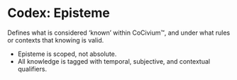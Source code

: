 # Codex: Episteme

Defines what is considered ‘known’ within CoCivium™, and under what rules or contexts that knowing is valid.

- Episteme is scoped, not absolute.
- All knowledge is tagged with temporal, subjective, and contextual qualifiers.



